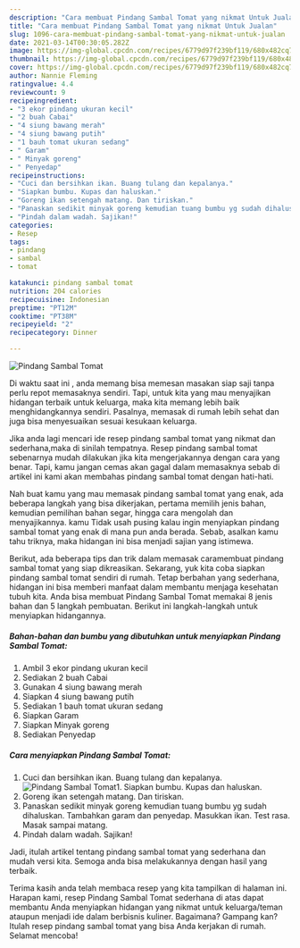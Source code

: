 ```yaml
---
description: "Cara membuat Pindang Sambal Tomat yang nikmat Untuk Jualan"
title: "Cara membuat Pindang Sambal Tomat yang nikmat Untuk Jualan"
slug: 1096-cara-membuat-pindang-sambal-tomat-yang-nikmat-untuk-jualan
date: 2021-03-14T00:30:05.282Z
image: https://img-global.cpcdn.com/recipes/6779d97f239bf119/680x482cq70/pindang-sambal-tomat-foto-resep-utama.jpg
thumbnail: https://img-global.cpcdn.com/recipes/6779d97f239bf119/680x482cq70/pindang-sambal-tomat-foto-resep-utama.jpg
cover: https://img-global.cpcdn.com/recipes/6779d97f239bf119/680x482cq70/pindang-sambal-tomat-foto-resep-utama.jpg
author: Nannie Fleming
ratingvalue: 4.4
reviewcount: 9
recipeingredient:
- "3 ekor pindang ukuran kecil"
- "2 buah Cabai"
- "4 siung bawang merah"
- "4 siung bawang putih"
- "1 bauh tomat ukuran sedang"
- " Garam"
- " Minyak goreng"
- " Penyedap"
recipeinstructions:
- "Cuci dan bersihkan ikan. Buang tulang dan kepalanya."
- "Siapkan bumbu. Kupas dan haluskan."
- "Goreng ikan setengah matang. Dan tiriskan."
- "Panaskan sedikit minyak goreng kemudian tuang bumbu yg sudah dihaluskan. Tambahkan garam dan penyedap. Masukkan ikan. Test rasa. Masak sampai matang."
- "Pindah dalam wadah. Sajikan!"
categories:
- Resep
tags:
- pindang
- sambal
- tomat

katakunci: pindang sambal tomat 
nutrition: 204 calories
recipecuisine: Indonesian
preptime: "PT12M"
cooktime: "PT38M"
recipeyield: "2"
recipecategory: Dinner

---
```



![Pindang Sambal Tomat](https://img-global.cpcdn.com/recipes/6779d97f239bf119/680x482cq70/pindang-sambal-tomat-foto-resep-utama.jpg)

Di waktu  saat ini , anda memang bisa memesan masakan siap saji tanpa perlu repot memasaknya sendiri. Tapi, untuk kita yang mau menyajikan hidangan terbaik untuk keluarga, maka kita memang lebih baik menghidangkannya sendiri. Pasalnya, memasak di rumah lebih sehat dan juga bisa menyesuaikan sesuai kesukaan keluarga.

Jika anda lagi mencari ide resep pindang sambal tomat yang nikmat dan sederhana,maka di sinilah tempatnya. Resep pindang sambal tomat  sebenarnya mudah dilakukan jika kita mengerjakannya dengan cara yang benar. Tapi, kamu jangan cemas akan gagal dalam memasaknya 
sebab di artikel ini kami akan membahas pindang sambal tomat dengan hati-hati.  



Nah buat kamu yang mau memasak pindang sambal tomat yang enak, ada beberapa langkah yang bisa dikerjakan, pertama memilih jenis bahan, kemudian pemilihan bahan segar, hingga cara mengolah dan menyajikannya. kamu Tidak usah pusing kalau ingin menyiapkan pindang sambal tomat yang enak di mana pun anda berada. Sebab, asalkan kamu  tahu triknya, maka hidangan ini bisa menjadi sajian yang istimewa.

Berikut, ada beberapa tips dan trik dalam memasak caramembuat pindang sambal tomat yang siap dikreasikan. Sekarang, yuk kita coba siapkan pindang sambal tomat sendiri di rumah. Tetap berbahan yang sederhana, hidangan ini bisa memberi manfaat dalam membantu menjaga kesehatan tubuh kita. Anda bisa membuat Pindang Sambal Tomat memakai 8 jenis bahan dan 5 langkah pembuatan. Berikut ini langkah-langkah untuk menyiapkan hidangannya.

<!--inarticleads1-->

##### Bahan-bahan dan bumbu yang dibutuhkan untuk menyiapkan Pindang Sambal Tomat:

1. Ambil 3 ekor pindang ukuran kecil
1. Sediakan 2 buah Cabai
1. Gunakan 4 siung bawang merah
1. Siapkan 4 siung bawang putih
1. Sediakan 1 bauh tomat ukuran sedang
1. Siapkan  Garam
1. Siapkan  Minyak goreng
1. Sediakan  Penyedap




<!--inarticleads2-->

##### Cara menyiapkan Pindang Sambal Tomat:

1. Cuci dan bersihkan ikan. Buang tulang dan kepalanya.
<img src="https://img-global.cpcdn.com/steps/4df37f63f6982026/160x128cq70/pindang-sambal-tomat-langkah-memasak-1-foto.jpg" alt="Pindang Sambal Tomat">1. Siapkan bumbu. Kupas dan haluskan.
1. Goreng ikan setengah matang. Dan tiriskan.
1. Panaskan sedikit minyak goreng kemudian tuang bumbu yg sudah dihaluskan. Tambahkan garam dan penyedap. Masukkan ikan. Test rasa. Masak sampai matang.
1. Pindah dalam wadah. Sajikan!




Jadi, itulah artikel tentang  pindang sambal tomat  yang sederhana dan mudah versi kita. Semoga anda bisa melakukannya dengan hasil yang terbaik. 

Terima kasih anda telah membaca resep yang kita tampilkan di halaman ini. Harapan kami, resep  Pindang Sambal Tomat sederhana di atas dapat membantu Anda menyiapkan hidangan yang nikmat untuk keluarga/teman ataupun menjadi ide dalam berbisnis kuliner. Bagaimana? Gampang kan? Itulah resep pindang sambal tomat yang bisa Anda kerjakan di rumah. Selamat mencoba!

